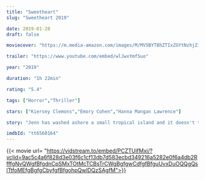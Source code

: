 ```yaml
---
title: "Sweetheart"
slug: "Sweetheart 2019"

date: 2019-01-28
draft: false

moviecover: "https://m.media-amazon.com/images/M/MV5BYTBhZTIxZGYtNzhjZi00MTA3LWE4OGUtMGIwYWMxYzFhMGRmXkEyXkFqcGdeQXVyMjY5ODI4NDk@._V1_UX182_CR0,0,182,268_AL_.jpg"

trailer: "https://www.youtube.com/embed/wlJwxYmfSuo"

year: "2019"

duration: "1h 22min"

rating: "5.4"

tags: ["Horror","Thriller"]

stars: ["Kiersey Clemons","Emory Cohen","Hanna Mangan Lawrence"]

story: "Jenn has washed ashore a small tropical island and it doesn't take her long to realize she's completely alone. She must spend her days not only surviving the elements, but must also fend off the malevolent force that comes out each night."

imdbId: "tt6560164"
---
```


{{< movie url= "https://vidstream.to/embed/PCZTUifMxi/?vclid=9ac5c4a6f828d3e03f6c1cf13db7d583ecbd349216a5282e0f6a4db2RfffgNvQWgfBfgdnCpSMxTOtMcTCBsTrCWgBgfgwCdfgfBfguUvxDuOQQgQslTtfoMEfgBgfgCbyfgfBfgohpQwlDQzSAgfM">}}
